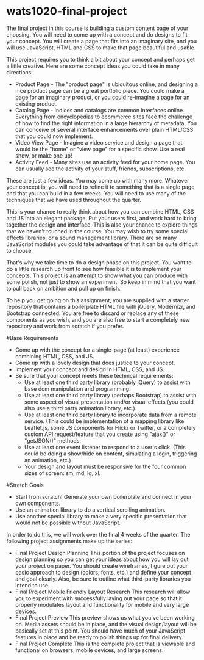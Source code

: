 # wats1020-final-project

The final project in this course is building a custom content page of your choosing. You will need to come up with a concept and do designs to fit your concept. You will create a page that fits into an imaginary site, and you will use JavaScript, HTML and CSS to make that page beautiful and usable.

This project requires you to think a bit about your concept and perhaps get a little creative. Here are some concept ideas you could take in many directions:

- Product Page - The "product page" is ubiquitous online, and designing a nice product page can be a great portfolio piece. You could make a page for an imaginary product, or you could re-imagine a page for an existing product.
- Catalog Page - Indices and catalogs are common interfaces online. Everything from encyclopedias to ecommerce sites face the challenge of how to find the right information in a large hierarchy of metadata. You can conceive of several interface enhancements over plain HTML/CSS that you could now implement.
- Video View Page - Imagine a video service and design a page that would be the "home" or "view page" for a specific show. Use a real show, or make one up!
- Activity Feed - Many sites use an activity feed for your home page. You can usually see the activity of your stuff, friends, subscriptions, etc.

These are just a few ideas. You may come up with many more. Whatever your concept is, you will need to refine it to something that is a single page and that you can build in a few weeks. You will need to use many of the techniques that we have used throughout the quarter.

This is your chance to really think about how you can combine HTML, CSS and JS into an elegant package. Put your users first, and work hard to bring together the design and interface. This is also your chance to explore things that we haven't touched in the course. You may wish to try some special effects libraries, or a sound management library. There are so many JavaScript modules you could take advantage of that it can be quite difficult to choose.

That's why we take time to do a design phase on this project. You want to do a little research up front to see how feasible it is to implement your concepts. This project is an attempt to show what you can produce with some polish, not just to show an experiment. So keep in mind that you want to pull back on ambition and pull up on finish.

To help you get going on this assignment, you are supplied with a starter repository that contains a boilerplate HTML file with jQuery, Modernizr, and Bootstrap connected. You are free to discard or replace any of these components as you wish, and you are also free to start a completely new repository and work from scratch if you prefer.

#Base Requirements

- Come up with the concept for a single-page (at least) experience combining HTML, CSS, and JS.
- Come up with a lovely design that does justice to your concept.
- Implement your concept and design in HTML, CSS, and JS.
- Be sure that your concept meets these technical requirements:
    - Use at least one third party library (probably jQuery) to assist with base dom manipulation and programming.
    - Use at least one third party library (perhaps Bootstrap) to assist with some aspect of visual presentation and/or visual effects (you could also use a third party animation library, etc.).
    - Use at least one third party library to incorporate data from a remote service. (This could be implementation of a mapping library like Leaflet.js, some JS components for Flickr or Twitter, or a completely custom API request/feature that you create using "ajax()" or "getJSON()" methods.
    - Use at least one event listener to respond to a user's click. (This could be doing a show/hide on content, simulating a login, triggering an animation, etc.)
    - Your design and layout must be responsive for the four common sizes of screen: sm, md, lg, xl.

#Stretch Goals

- Start from scratch! Generate your own boilerplate and connect in your own components.
- Use an animation library to do a vertical scrolling animation.
- Use another special library to make a very specific presentation that would not be possible without JavaScript.

In order to do this, we will work over the final 4 weeks of the quarter. The following project assignments make up the series:

- Final Project Design Planning
This portion of the project focuses on design planning so you can get your ideas about how you will lay out your project on paper. You should create wireframes, figure out your basic approach to design (colors, fonts, etc.) and define your concept and goal clearly. Also, be sure to outline what third-party libraries you intend to use.
- Final Project Mobile Friendly Layout Research
This research will allow you to experiment with successfully laying out your page so that it properly modulates layout and functionality for mobile and very large devices.
- Final Project Preview
This preview shows us what you've been working on. Media assets should be in place, and the visual design/layout will be basically set at this point. You should have much of your JavaScript features in place and be ready to polish things up for final delivery.
- Final Project Complete
This is the complete project that is viewable and functional on browsers, mobile devices, and large screens.

